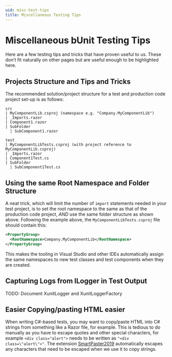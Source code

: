 ```yaml
---
uid: misc-test-tips
title: Miscellaneous Testing Tips
---
```


# Miscellaneous bUnit Testing Tips

Here are a few testing tips and tricks that have proven useful to us. These don’t fit naturally on other pages but are useful enough to be highlighted here.

## Projects Structure and Tips and Tricks

The recommended solution/project structure for a test and production code project set-up is as follows:

```
src
| MyComponentLib.csproj (namespace e.g. "Company.MyComponentLib")
| _Imports.razor
| Component1.razor
| SubFolder
  | SubComponent1.razor

test
| MyComponentLibTests.csproj (with project reference to MyComponentLib.csproj)
| _Imports.razor
| Component1Test.cs
| SubFolder
  | SubComponent1Test.cs
```

## Using the same Root Namespace and Folder Structure

A neat trick, which will limit the number of `import` statements needed in your test project, is to set the root namespace to the same as that of the production code project, _AND_ use the same folder structure as shown above. Following the example above, the `MyComponentLibTests.csproj` file should contain this:

```xml
<PropertyGroup>
  <RootNamespace>Company.MyComponentLib</RootNamespace>
</PropertyGroup>
```

This makes the tooling in Visual Studio and other IDEs automatically assign the same namespaces to new test classes and test components when they are created.

## Capturing Logs from ILogger in Test Output

TODO: Document XunitLogger and XunitLoggerFactory

## Easier Copying/pasting HTML easier

When writing C#-based tests, you may want to copy/paste HTML into C# strings from something like a Razor file, for example. This is tedious to do manually as you have to escape quotes and other special characters, for example `<div class="alert">` needs to be written as `"<div class=\"alert\">"`. The extension [SmartPaster2019](https://marketplace.visualstudio.com/items?itemName=martinw.SmartPaster2013) automatically escapes any characters that need to be escaped when we use it to copy strings.
<!--stackedit_data:
eyJoaXN0b3J5IjpbLTcyOTU5OTQ1NCwtNzUzMDczODc5LC0yNj
k4NDg2NzddfQ==
-->